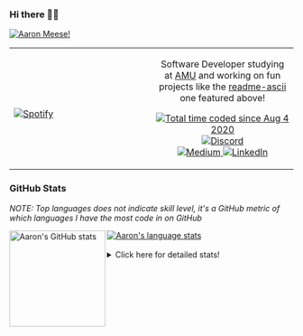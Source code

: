 ### Hi there 👋🏻
[![Aaron Meese!](https://user-images.githubusercontent.com/17814535/88975338-a2aabf00-d27f-11ea-963f-8a19608716b4.png)](https://github.com/ajmeese7/readme-ascii "README ASCII")

<!-- Modified from project here: https://github.com/novatorem/novatorem -->
<table width="100%"> 
  <tr>
  <td width="50%">
      
&nbsp; <br> [![Spotify](https://ajmeese7.vercel.app/api/spotify)](https://open.spotify.com/user/ajmeese)

  </td>
  <td width="50%">
    <p align="center">
    Software Developer studying at <a href="https://www.amu.apus.edu/">AMU</a> and working on fun 
    projects like the <a href="https://github.com/ajmeese7/readme-ascii">readme-ascii</a> one featured above!
    </p>
    <p align="center">
      <a href="https://wakatime.com/@f726891d-3b02-46cd-9b60-e8c59f9e2b14">
        <img src="https://wakatime.com/badge/user/f726891d-3b02-46cd-9b60-e8c59f9e2b14.svg" alt="Total time coded since Aug 4 2020" title="WakaTime" />
      </a>
      <a href="http://link.aaronmeese.com/discord">
        <img src="https://img.shields.io/badge/discord-ajmeese7%234835-369?style=flat-square&logo=discord&logoColor=white&color=purple" alt="Discord" title="Discord">
      </a>
      <br />
      <a href="https://link.aaronmeese.com/medium">
        <img src="https://img.shields.io/badge/medium-ajmeese7-1DB954?style=flat-square&logo=medium&logoColor=white" alt="Medium" title="Medium">
      </a>
      <a href="https://link.aaronmeese.com/linkedin">
        <img src="https://img.shields.io/badge/linkedIn-aaronmeese-1DB954?style=flat-square&logo=linkedin&logoColor=white&color=blue" alt="LinkedIn" title="LinkedIn">
      </a>
    </p>
  </td>

</table>

[//]: <> (The `&nbsp;` is to have Aphelion take up more space)

### GitHub Stats ###
*NOTE: Top languages does not indicate skill level, it's a GitHub metric of which languages I have the most code in on GitHub*

<a href="https://profile-summary-for-github.com/user/ajmeese7">
  <img align="left" height="170px" src="https://github-readme-stats.vercel.app/api?username=ajmeese7&show_icons=true&line_height=27&count_private=true&include_all_commits=true" alt="Aaron's GitHub stats"/>
  <img src="https://github-readme-stats.vercel.app/api/top-langs/?username=ajmeese7&hide_langs_below=5&layout=compact" alt="Aaron's language stats"/>
</a>

<br />
<br />
<details>
<summary>Click here for detailed stats!</summary>

### :zap: Recent Activity
<!--START_SECTION:activity-->
1. ❗️ Opened issue [#14](https://github.com/os-js/osjs-cli/issues/14) in [os-js/osjs-cli](https://github.com/os-js/osjs-cli)
2. 🎉 Merged PR [#6](https://github.com/meese-enterprises/website/pull/6) in [meese-enterprises/website](https://github.com/meese-enterprises/website)
3. 🎉 Merged PR [#5](https://github.com/meese-enterprises/website/pull/5) in [meese-enterprises/website](https://github.com/meese-enterprises/website)
4. 💪 Opened PR [#5](https://github.com/stefanjudis/contentful-graphql-playground-app/pull/5) in [stefanjudis/contentful-graphql-playground-app](https://github.com/stefanjudis/contentful-graphql-playground-app)
5. 🎉 Merged PR [#4](https://github.com/meese-enterprises/website/pull/4) in [meese-enterprises/website](https://github.com/meese-enterprises/website)
<!--END_SECTION:activity-->

### 🧐 Waka Stats
<!--START_SECTION:waka-->
![Code Time](http://img.shields.io/badge/Code%20Time-888%20hrs%201%20min-blue)

**🐱 My GitHub Data** 

> 🏆 419 Contributions in the Year 2022
 > 
> 📦 355.9 kB Used in GitHub's Storage 
 > 
> 💼 Opted to Hire
 > 
> 📜 68 Public Repositories 
 > 
> 🔑 24 Private Repositories  
 > 
**I'm an Early 🐤** 

```text
🌞 Morning    248 commits    ██████░░░░░░░░░░░░░░░░░░░   25.97% 
🌆 Daytime    361 commits    █████████░░░░░░░░░░░░░░░░   37.8% 
🌃 Evening    331 commits    ████████░░░░░░░░░░░░░░░░░   34.66% 
🌙 Night      15 commits     ░░░░░░░░░░░░░░░░░░░░░░░░░   1.57%

```
📅 **I'm Most Productive on Sunday** 

```text
Monday       119 commits    ███░░░░░░░░░░░░░░░░░░░░░░   12.46% 
Tuesday      141 commits    ███░░░░░░░░░░░░░░░░░░░░░░   14.76% 
Wednesday    115 commits    ███░░░░░░░░░░░░░░░░░░░░░░   12.04% 
Thursday     123 commits    ███░░░░░░░░░░░░░░░░░░░░░░   12.88% 
Friday       120 commits    ███░░░░░░░░░░░░░░░░░░░░░░   12.57% 
Saturday     164 commits    ████░░░░░░░░░░░░░░░░░░░░░   17.17% 
Sunday       173 commits    ████░░░░░░░░░░░░░░░░░░░░░   18.12%

```


📊 **This Week I Spent My Time On** 

```text
⌚︎ Time Zone: America/New_York

💬 Programming Languages: 
JavaScript               19 hrs 10 mins      ██████████░░░░░░░░░░░░░░░   42.09% 
HTML                     6 hrs 30 mins       ███░░░░░░░░░░░░░░░░░░░░░░   14.29% 
TypeScript               6 hrs 11 mins       ███░░░░░░░░░░░░░░░░░░░░░░   13.61% 
JSON                     4 hrs 47 mins       ██░░░░░░░░░░░░░░░░░░░░░░░   10.53% 
CSS                      3 hrs 18 mins       █░░░░░░░░░░░░░░░░░░░░░░░░   7.26%

🐱‍💻 Projects: 
meese.enterprises        16 hrs 9 mins       ████████░░░░░░░░░░░░░░░░░   35.45% 
cyberpunk-logo-generator 7 hrs 17 mins       ████░░░░░░░░░░░░░░░░░░░░░   16.0% 
karameese.com            5 hrs 18 mins       ███░░░░░░░░░░░░░░░░░░░░░░   11.64% 
aaronmeese.com           4 hrs 59 mins       ██░░░░░░░░░░░░░░░░░░░░░░░   10.97% 
desktop-background       2 hrs 40 mins       █░░░░░░░░░░░░░░░░░░░░░░░░   5.88%

```

**I Mostly Code in JavaScript** 

```text
JavaScript               32 repos            █████████████░░░░░░░░░░░░   52.46% 
HTML                     8 repos             ███░░░░░░░░░░░░░░░░░░░░░░   13.11% 
Java                     4 repos             █░░░░░░░░░░░░░░░░░░░░░░░░   6.56% 
Python                   4 repos             █░░░░░░░░░░░░░░░░░░░░░░░░   6.56% 
Elixir                   2 repos             ░░░░░░░░░░░░░░░░░░░░░░░░░   3.28%

```



 Last Updated on 29/03/2022 00:05:55 UTC
<!--END_SECTION:waka-->
</details>
